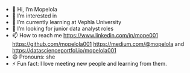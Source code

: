 - 👋 Hi, I’m Mopelola
- 👀 I’m interested in
- 🌱 I’m currently learning at Vephla University
- 💞️ I’m looking for junior data analyst roles
- 📫 How to reach me https://www.linkedin.com/in/mope001 https://github.com/mopelola001 https://medium.com/@mopelola and https://datascienceportfol.io/mopelola001
- 😄 Pronouns: she
- ⚡ Fun fact: I love meeting new people and learning from them.
